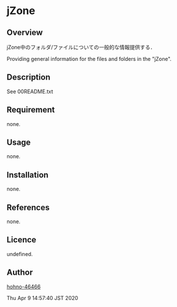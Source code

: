 
jZone
====

## Overview

jZone中のフォルダ/ファイルについての一般的な情報提供する．

Providing general information for the files and folders in the "jZone".

## Description

See 00README.txt

## Requirement

none.

## Usage

none.

## Installation

none.

## References

none.

## Licence

undefined.

## Author

[hohno-46466](https://github.com/hohno-46466)

Thu Apr  9 14:57:40 JST 2020
